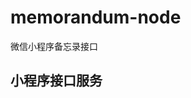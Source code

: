 <!--
 * @Author: yangyongqian
 * @Date: 2023-05-30 22:20:29
 * @Description:小程序接口服务
-->

# memorandum-node

微信小程序备忘录接口

## 小程序接口服务
